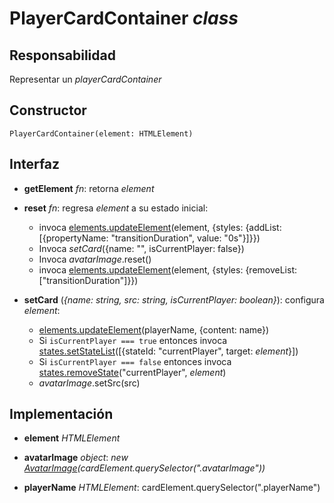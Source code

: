 # PlayerCardContainer _class_

## Responsabilidad

Representar un _playerCardContainer_

## Constructor

```
PlayerCardContainer(element: HTMLElement)
```

## Interfaz

-   **getElement** _fn_: retorna _element_

-   **reset** _fn_: regresa _element_ a su estado inicial:

    -   invoca [elements.updateElement](./elements.md#interfaz)(element, {styles: {addList: [{propertyName: "transitionDuration", value: "0s"}]}})
    -   Invoca _setCard_({name: "", isCurrentPlayer: false})
    -   Invoca _avatarImage_.reset()
    -   invoca [elements.updateElement](./elements.md#interfaz)(element, {styles: {removeList: ["transitionDuration"]}})

-   **setCard** (_{name: string, src: string, isCurrentPlayer: boolean}_): configura _element_:

    -   [elements.updateElement](./elements.md)(playerName, {content: name})
    -   Si `isCurrentPlayer === true` entonces invoca [states.setStateList](./states.md#interfaz)([{stateId: "currentPlayer", target: _element_}])
    -   Si `isCurrentPlayer === false` entonces invoca [states.removeState](./states.md#interfaz)("currentPlayer", _element_)
    -   _avatarImage_.setSrc(src)

## Implementación

-   **element** _HTMLElement_

-   **avatarImage** _object_: _new [AvatarImage](./AvatarImage.md)(cardElement.querySelector(".avatarImage"))_

-   **playerName** _HTMLElement_: cardElement.querySelector(".playerName")
